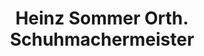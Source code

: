 ---
title: "Heinz Sommer Orth. Schuhmachermeister"
url: /lindenfels/heinz-sommer-orth-schuhmachermeister/
shop: Schuhe
---